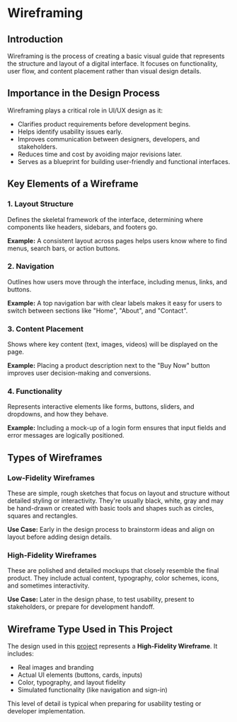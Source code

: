 # Wireframing

## Introduction

Wireframing is the process of creating a basic visual guide that represents the structure and layout of a digital interface. It focuses on functionality, user flow, and content placement rather than visual design details.

## Importance in the Design Process

Wireframing plays a critical role in UI/UX design as it:

- Clarifies product requirements before development begins.
- Helps identify usability issues early.
- Improves communication between designers, developers, and stakeholders.
- Reduces time and cost by avoiding major revisions later.
- Serves as a blueprint for building user-friendly and functional interfaces.

## Key Elements of a Wireframe

### 1. Layout Structure
Defines the skeletal framework of the interface, determining where components like headers, sidebars, and footers go.

**Example:** A consistent layout across pages helps users know where to find menus, search bars, or action buttons.

### 2. Navigation
Outlines how users move through the interface, including menus, links, and buttons.

**Example:** A top navigation bar with clear labels makes it easy for users to switch between sections like "Home", "About", and "Contact".

### 3. Content Placement
Shows where key content (text, images, videos) will be displayed on the page.

**Example:** Placing a product description next to the "Buy Now" button improves user decision-making and conversions.

### 4. Functionality
Represents interactive elements like forms, buttons, sliders, and dropdowns, and how they behave.

**Example:** Including a mock-up of a login form ensures that input fields and error messages are logically positioned.

## Types of Wireframes

### Low-Fidelity Wireframes
These are simple, rough sketches that focus on layout and structure without detailed styling or interactivity. They're usually black, white, gray and may be hand-drawn or created with basic tools and shapes such as circles, squares and rectangles.

**Use Case:** Early in the design process to brainstorm ideas and align on layout before adding design details.

### High-Fidelity Wireframes
These are polished and detailed mockups that closely resemble the final product. They include actual content, typography, color schemes, icons, and sometimes interactivity.

**Use Case:** Later in the design phase, to test usability, present to stakeholders, or prepare for development handoff.

## Wireframe Type Used in This Project

The design used in this [project](https://www.figma.com/design/E2BRqdPcKkrnX6hLGPto8Z/Project-Airbnb?node-id=1-2&p=f) represents a **High-Fidelity Wireframe**. It includes:

- Real images and branding
- Actual UI elements (buttons, cards, inputs)
- Color, typography, and layout fidelity
- Simulated functionality (like navigation and sign-in)

This level of detail is typical when preparing for usability testing or developer implementation.
